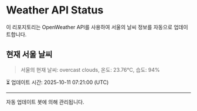 
# Weather API Status

이 리포지토리는 OpenWeather API를 사용하여 서울의 날씨 정보를 자동으로 업데이트합니다.

## 현재 서울 날씨
> 서울의 현재 날씨: overcast clouds, 온도: 23.76°C, 습도: 94%

⏳ 업데이트 시간: 2025-10-11 07:21:00 (UTC)

---
자동 업데이트 봇에 의해 관리됩니다.
